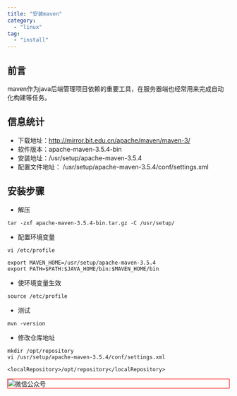 ```yaml
---
title: "安装maven"
category:
  - "linux"
tag:
  - "install"
---
```


## 前言

maven作为java后端管理项目依赖的重要工具，在服务器端也经常用来完成自动化构建等任务。

## 信息统计

- 下载地址：http://mirror.bit.edu.cn/apache/maven/maven-3/
- 软件版本：apache-maven-3.5.4-bin
- 安装地址：/usr/setup/apache-maven-3.5.4
- 配置文件地址： /usr/setup/apache-maven-3.5.4/conf/settings.xml

## 安装步骤

- 解压

```shell
tar -zxf apache-maven-3.5.4-bin.tar.gz -C /usr/setup/
```

- 配置环境变量

```shell
vi /etc/profile

export MAVEN_HOME=/usr/setup/apache-maven-3.5.4
export PATH=$PATH:$JAVA_HOME/bin:$MAVEN_HOME/bin
```

- 使环境变量生效

```shell
source /etc/profile
```

- 测试

```shell
mvn -version
```

- 修改仓库地址

```shell
mkdir /opt/repository
vi /usr/setup/apache-maven-3.5.4/conf/settings.xml

<localRepository>/opt/repository</localRepository>
```
<img style="border:1px red solid; display:block; margin:0 auto;" :src="$withBase('/qrcode.jpg')" alt="微信公众号" />
